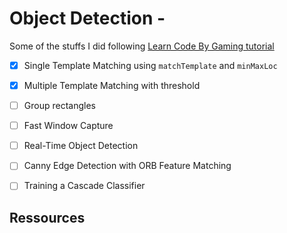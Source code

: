 # Object Detection - 

Some of the stuffs I did following [Learn Code By Gaming tutorial](https://www.youtube.com/playlist?list=PL1m2M8LQlzfKtkKq2lK5xko4X-8EZzFPI)

- [X] Single Template Matching using `matchTemplate` and `minMaxLoc`
- [X] Multiple Template Matching with threshold
- [ ] Group rectangles
- [ ] Fast Window Capture
- [ ] Real-Time Object Detection
- [ ] Canny Edge Detection with ORB Feature Matching
- [ ] Training a Cascade Classifier


## Ressources

